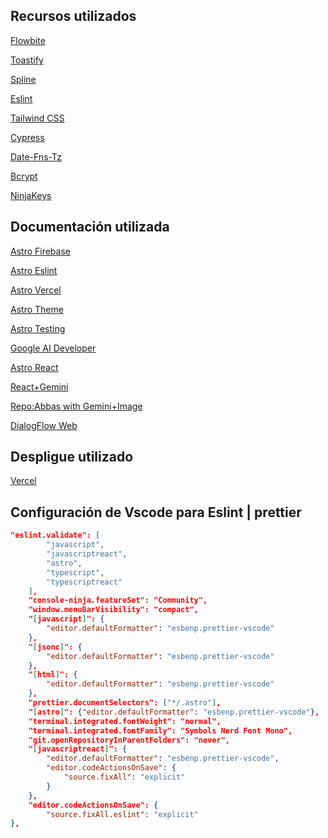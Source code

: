 ## Recursos utilizados

[Flowbite](https://flowbite.com/docs/getting-started/quickstart/)

[Toastify](https://apvarun.github.io/toastify-js/)

[Spline](https://spline.design/)

[Eslint](https://ota-meshi.github.io/eslint-plugin-astro/)

[Tailwind CSS](https://tailwindcss.com/docs/guides/astro)

[Cypress](https://docs.cypress.io/guides/end-to-end-testing/writing-your-first-end-to-end-test)

[Date-Fns-Tz](https://www.npmjs.com/package/date-fns-tz)

[Bcrypt](https://www.npmjs.com/package/bcrypt)

[NinjaKeys](https://github.com/ssleptsov/ninja-keys)

## Documentación utilizada

[Astro Firebase](https://docs.astro.build/es/guides/backend/google-firebase/)

[Astro Eslint](https://docs.astro.build/es/editor-setup/#eslint)

[Astro Vercel](https://docs.astro.build/es/guides/integrations-guide/vercel/#por-qu%C3%A9-astro-vercel)

[Astro Theme](https://docs.astro.build/es/tutorial/6-islands/2/)

[Astro Testing](https://docs.astro.build/es/guides/testing/#cypress)

[Google AI Developer](https://ai.google.dev/gemini-api/docs/get-started/tutorial?lang=web&authuser=1&hl=es-419)

[Astro React](https://docs.astro.build/es/guides/integrations-guide/react/)

[React+Gemini](https://www.youtube.com/watch?v=Ra9r3ppeYZk)

[Repo:Abbas with Gemini+Image](https://github.com/Abbas-Whoami/react-meal-app/tree/main/src/components)

[DialogFlow Web]("https://cloud.google.com/dialogflow/cx/docs/concept/integration/dialogflow-messenger/html?hl=es-419")

## Despligue utilizado

[Vercel](https://vercel.com)

## Configuración de Vscode para Eslint | prettier

```json
"eslint.validate": [
        "javascript",
        "javascriptreact",
        "astro",
        "typescript",
        "typescriptreact"
    ],
    "console-ninja.featureSet": "Community",
    "window.menuBarVisibility": "compact",
    "[javascript]": {
        "editor.defaultFormatter": "esbenp.prettier-vscode"
    },
    "[jsonc]": {
        "editor.defaultFormatter": "esbenp.prettier-vscode"
    },
    "[html]": {
        "editor.defaultFormatter": "esbenp.prettier-vscode"
    },
    "prettier.documentSelectors": ["*/.astro"],
    "[astro]": {"editor.defaultFormatter": "esbenp.prettier-vscode"},
    "terminal.integrated.fontWeight": "normal",
    "terminal.integrated.fontFamily": "Symbols Nerd Font Mono",
    "git.openRepositoryInParentFolders": "never",
    "[javascriptreact]": {
        "editor.defaultFormatter": "esbenp.prettier-vscode",
        "editor.codeActionsOnSave": {
            "source.fixAll": "explicit"
        }
    },
    "editor.codeActionsOnSave": {
        "source.fixAll.eslint": "explicit"
},

```

